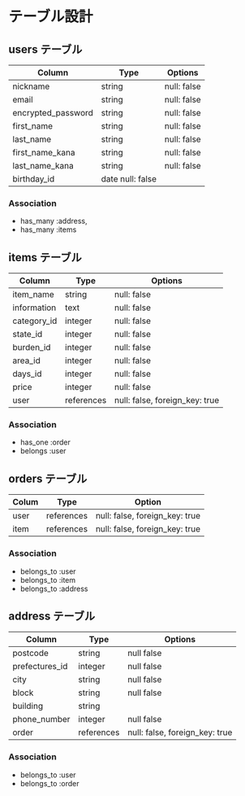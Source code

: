# テーブル設計 


## users テーブル

| Column   | Type   | Options     |
| -------- | ------ | ----------- |
| nickname        | string | null: false |
| email           | string | null: false |
| encrypted_password        | string | null: false |
| first_name      | string | null: false |
| last_name       | string | null: false |
| first_name_kana | string | null: false |
| last_name_kana  | string | null: false |
| birthday_id     | date null: false |

### Association

- has_many :address, 
- has_many :items

## items テーブル

| Column       | Type     | Options     |
| ------------ | ------   | ----------- |
| item_name    | string   | null: false |
| information  | text     | null: false |
| category_id  | integer  | null: false |
| state_id     | integer  | null: false |
| burden_id    | integer  | null: false |
| area_id      | integer  | null: false |
| days_id      | integer  | null: false |
| price        | integer  | null: false |
| user         | references|  null: false, foreign_key: true |
### Association

- has_one   :order
- belongs   :user
## orders テーブル
| Colum   | Type  |Option      |
| ------- | ----- | -----------|
| user      | references |  null: false, foreign_key: true |
| item      | references |  null: false, foreign_key: true |

### Association

- belongs_to :user
- belongs_to :item
- belongs_to :address
## address テーブル

| Column       | Type   | Options    |      
| -------------|--------|------------|
| postcode     | string | null false |
| prefectures_id  | integer | null false |
| city         | string | null false |
| block        | string | null false |
| building     | string |             |
| phone_number | integer | null false |
| order        | references |  null: false, foreign_key: true |


### Association

- belongs_to :user
- belongs_to :order

